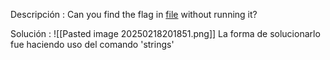 Descripción : 
	Can you find the flag in [file](https://jupiter.challenges.picoctf.org/static/fae9ac5267cd6e44124e559b901df177/strings) without running it?

Solución :
![[Pasted image 20250218201851.png]]
La forma de solucionarlo fue haciendo uso del comando 'strings'